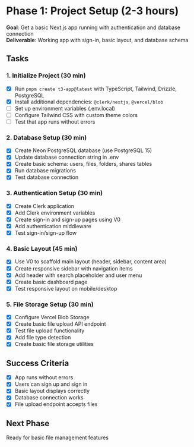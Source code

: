 # Phase 1: Project Setup (2-3 hours)

**Goal**: Get a basic Next.js app running with authentication and database connection  
**Deliverable**: Working app with sign-in, basic layout, and database schema

## Tasks

### 1. Initialize Project (30 min)

- [x] Run `pnpm create t3-app@latest` with TypeScript, Tailwind, Drizzle, PostgreSQL
- [x] Install additional dependencies: `@clerk/nextjs`, `@vercel/blob`
- [ ] Set up environment variables (.env.local)
- [ ] Configure Tailwind CSS with custom theme colors
- [ ] Test that app runs without errors

### 2. Database Setup (30 min)

- [x] Create Neon PostgreSQL database (use PostgreSQL 15)
- [x] Update database connection string in .env
- [x] Create basic schema: users, files, folders, shares tables
- [x] Run database migrations
- [x] Test database connection

### 3. Authentication Setup (30 min)

- [x] Create Clerk application
- [x] Add Clerk environment variables
- [x] Create sign-in and sign-up pages using V0
- [x] Add authentication middleware
- [x] Test sign-in/sign-up flow

### 4. Basic Layout (45 min)

- [x] Use V0 to scaffold main layout (header, sidebar, content area)
- [x] Create responsive sidebar with navigation items
- [x] Add header with search placeholder and user menu
- [x] Create basic dashboard page
- [x] Test responsive layout on mobile/desktop

### 5. File Storage Setup (30 min)

- [x] Configure Vercel Blob Storage
- [x] Create basic file upload API endpoint
- [x] Test file upload functionality
- [x] Add file type detection
- [x] Create basic file storage utilities

## Success Criteria

- [x] App runs without errors
- [x] Users can sign up and sign in
- [x] Basic layout displays correctly
- [x] Database connection works
- [x] File upload endpoint accepts files

## Next Phase

Ready for basic file management features
